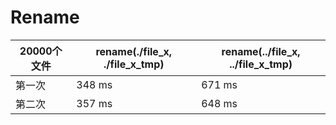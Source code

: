 # Rename

|20000个文件|rename(./file_x, ./file_x_tmp)|rename(../file_x, ../file_x_tmp)|
|--|--|--|
|第一次|348 ms|671 ms|
|第二次|357 ms|648 ms|
